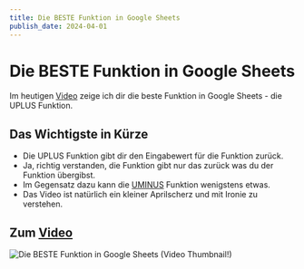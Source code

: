 ```yaml
---
title: Die BESTE Funktion in Google Sheets
publish_date: 2024-04-01
---
```


# Die BESTE Funktion in Google Sheets

Im heutigen [Video](https://youtu.be/FRRgu2iAIG8) zeige ich dir die beste Funktion in Google Sheets - die UPLUS Funktion. 

## Das Wichtigste in Kürze

- Die UPLUS Funktion gibt dir den Eingabewert für die Funktion zurück.
- Ja, richtig verstanden, die Funktion gibt nur das zurück was du der Funktion übergibst.
- Im Gegensatz dazu kann die [UMINUS](https://youtu.be/Lf1Rkmg4GT4) Funktion wenigstens etwas.
- Das Video ist natürlich ein kleiner Aprilscherz und mit Ironie zu verstehen.

## Zum [Video](https://youtu.be/FRRgu2iAIG8)

![Die BESTE Funktion in Google Sheets (Video Thumbnail!)](../../thumbnails/Fertig579.jpg "Die BESTE Funktion in Google Sheets (Video Thumbnail!)")